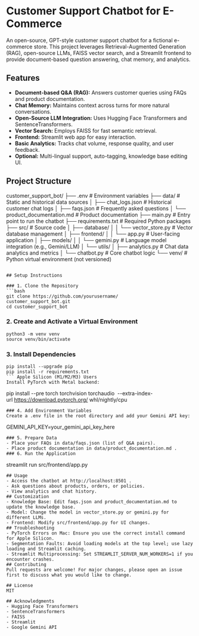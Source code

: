 # Customer Support Chatbot for E-Commerce

An open-source, GPT-style customer support chatbot for a fictional e-commerce store. This project leverages Retrieval-Augmented Generation (RAG), open-source LLMs, FAISS vector search, and a Streamlit frontend to provide document-based question answering, chat memory, and analytics.

## Features

- **Document-based Q&A (RAG):** Answers customer queries using FAQs and product documentation.
- **Chat Memory:** Maintains context across turns for more natural conversations.
- **Open-Source LLM Integration:** Uses Hugging Face Transformers and SentenceTransformers.
- **Vector Search:** Employs FAISS for fast semantic retrieval.
- **Frontend:** Streamlit web app for easy interaction.
- **Basic Analytics:** Tracks chat volume, response quality, and user feedback.
- **Optional:** Multi-lingual support, auto-tagging, knowledge base editing UI.

## Project Structure
customer_support_bot/
├── .env                         # Environment variables
├── data/                        # Static and historical data sources
│   ├── chat_logs.json           # Historical customer chat logs
│   ├── faqs.json                # Frequently asked questions
│   └── product_documentation.md # Product documentation
├── main.py                      # Entry point to run the chatbot
├── requirements.txt             # Required Python packages
├── src/                         # Source code
│   ├── database/
│   │   └── vector_store.py      # Vector database management
│   ├── frontend/
│   │   └── app.py               # User-facing application
│   ├── models/
│   │   └── gemini.py            # Language model integration (e.g., Gemini/LLM)
│   └── utils/
│       ├── analytics.py         # Chat data analytics and metrics
│       └── chatbot.py           # Core chatbot logic
└── venv/                        # Python virtual environment (not versioned)

```

## Setup Instructions

### 1. Clone the Repository
```bash
git clone https://github.com/yourusername/
customer_support_bot.git
cd customer_support_bot
```
### 2. Create and Activate a Virtual Environment
```
python3 -m venv venv
source venv/bin/activate
```
### 3. Install Dependencies
```
pip install --upgrade pip
pip install -r requirements.txt
``` Apple Silicon (M1/M2/M3) Users
Install PyTorch with Metal backend:

```
pip install --pre torch torchvision torchaudio 
--extra-index-url https://download.pytorch.org/
whl/nightly/cpu
```
### 4. Add Environment Variables
Create a .env file in the root directory and add your Gemini API key:

```
GEMINI_API_KEY=your_gemini_api_key_here
```
### 5. Prepare Data
- Place your FAQs in data/faqs.json (list of Q&A pairs).
- Place product documentation in data/product_documentation.md .
### 6. Run the Application
```
streamlit run src/frontend/app.py
```
## Usage
- Access the chatbot at http://localhost:8501 .
- Ask questions about products, orders, or policies.
- View analytics and chat history.
## Customization
- Knowledge Base: Edit faqs.json and product_documentation.md to update the knowledge base.
- Model: Change the model in vector_store.py or gemini.py for different LLMs.
- Frontend: Modify src/frontend/app.py for UI changes.
## Troubleshooting
- PyTorch Errors on Mac: Ensure you use the correct install command for Apple Silicon.
- Segmentation Faults: Avoid loading models at the top level; use lazy loading and Streamlit caching.
- Streamlit Multiprocessing: Set STREAMLIT_SERVER_NUM_WORKERS=1 if you encounter crashes.
## Contributing
Pull requests are welcome! For major changes, please open an issue first to discuss what you would like to change.

## License
MIT

## Acknowledgments
- Hugging Face Transformers
- SentenceTransformers
- FAISS
- Streamlit
- Google Gemini API
